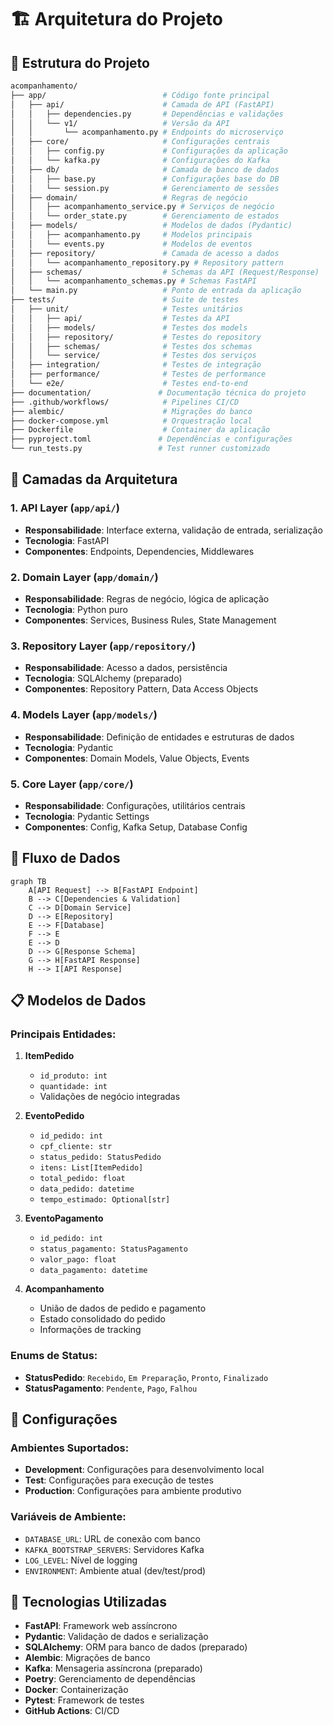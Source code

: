 # 🏗️ Arquitetura do Projeto

## 📁 Estrutura do Projeto

```bash
acompanhamento/
├── app/                          # Código fonte principal
│   ├── api/                      # Camada de API (FastAPI)
│   │   ├── dependencies.py       # Dependências e validações
│   │   └── v1/                   # Versão da API
│   │       └── acompanhamento.py # Endpoints do microserviço
│   ├── core/                     # Configurações centrais
│   │   ├── config.py             # Configurações da aplicação
│   │   └── kafka.py              # Configurações do Kafka
│   ├── db/                       # Camada de banco de dados
│   │   ├── base.py               # Configurações base do DB
│   │   └── session.py            # Gerenciamento de sessões
│   ├── domain/                   # Regras de negócio
│   │   ├── acompanhamento_service.py # Serviços de negócio
│   │   └── order_state.py        # Gerenciamento de estados
│   ├── models/                   # Modelos de dados (Pydantic)
│   │   ├── acompanhamento.py     # Modelos principais
│   │   └── events.py             # Modelos de eventos
│   ├── repository/               # Camada de acesso a dados
│   │   └── acompanhamento_repository.py # Repository pattern
│   ├── schemas/                  # Schemas da API (Request/Response)
│   │   └── acompanhamento_schemas.py # Schemas FastAPI
│   └── main.py                   # Ponto de entrada da aplicação
├── tests/                        # Suite de testes
│   ├── unit/                     # Testes unitários
│   │   ├── api/                  # Testes da API
│   │   ├── models/               # Testes dos models
│   │   ├── repository/           # Testes do repository
│   │   ├── schemas/              # Testes dos schemas
│   │   └── service/              # Testes dos serviços
│   ├── integration/              # Testes de integração
│   ├── performance/              # Testes de performance
│   └── e2e/                      # Testes end-to-end
├── documentation/               # Documentação técnica do projeto
├── .github/workflows/            # Pipelines CI/CD
├── alembic/                      # Migrações do banco
├── docker-compose.yml            # Orquestração local
├── Dockerfile                    # Container da aplicação
├── pyproject.toml               # Dependências e configurações
└── run_tests.py                 # Test runner customizado
```

## 🎯 Camadas da Arquitetura

### 1. **API Layer** (`app/api/`)

-   **Responsabilidade**: Interface externa, validação de entrada, serialização
-   **Tecnologia**: FastAPI
-   **Componentes**: Endpoints, Dependencies, Middlewares

### 2. **Domain Layer** (`app/domain/`)

-   **Responsabilidade**: Regras de negócio, lógica de aplicação
-   **Tecnologia**: Python puro
-   **Componentes**: Services, Business Rules, State Management

### 3. **Repository Layer** (`app/repository/`)

-   **Responsabilidade**: Acesso a dados, persistência
-   **Tecnologia**: SQLAlchemy (preparado)
-   **Componentes**: Repository Pattern, Data Access Objects

### 4. **Models Layer** (`app/models/`)

-   **Responsabilidade**: Definição de entidades e estruturas de dados
-   **Tecnologia**: Pydantic
-   **Componentes**: Domain Models, Value Objects, Events

### 5. **Core Layer** (`app/core/`)

-   **Responsabilidade**: Configurações, utilitários centrais
-   **Tecnologia**: Pydantic Settings
-   **Componentes**: Config, Kafka Setup, Database Config

## 🔄 Fluxo de Dados

```mermaid
graph TB
    A[API Request] --> B[FastAPI Endpoint]
    B --> C[Dependencies & Validation]
    C --> D[Domain Service]
    D --> E[Repository]
    E --> F[Database]
    F --> E
    E --> D
    D --> G[Response Schema]
    G --> H[FastAPI Response]
    H --> I[API Response]
```

## 📋 Modelos de Dados

### Principais Entidades:

1. **ItemPedido**

    - `id_produto: int`
    - `quantidade: int`
    - Validações de negócio integradas

2. **EventoPedido**

    - `id_pedido: int`
    - `cpf_cliente: str`
    - `status_pedido: StatusPedido`
    - `itens: List[ItemPedido]`
    - `total_pedido: float`
    - `data_pedido: datetime`
    - `tempo_estimado: Optional[str]`

3. **EventoPagamento**

    - `id_pedido: int`
    - `status_pagamento: StatusPagamento`
    - `valor_pago: float`
    - `data_pagamento: datetime`

4. **Acompanhamento**
    - União de dados de pedido e pagamento
    - Estado consolidado do pedido
    - Informações de tracking

### Enums de Status:

-   **StatusPedido**: `Recebido`, `Em Preparação`, `Pronto`, `Finalizado`
-   **StatusPagamento**: `Pendente`, `Pago`, `Falhou`

## 🔧 Configurações

### Ambientes Suportados:

-   **Development**: Configurações para desenvolvimento local
-   **Test**: Configurações para execução de testes
-   **Production**: Configurações para ambiente produtivo

### Variáveis de Ambiente:

-   `DATABASE_URL`: URL de conexão com banco
-   `KAFKA_BOOTSTRAP_SERVERS`: Servidores Kafka
-   `LOG_LEVEL`: Nível de logging
-   `ENVIRONMENT`: Ambiente atual (dev/test/prod)

## 🚀 Tecnologias Utilizadas

-   **FastAPI**: Framework web assíncrono
-   **Pydantic**: Validação de dados e serialização
-   **SQLAlchemy**: ORM para banco de dados (preparado)
-   **Alembic**: Migrações de banco
-   **Kafka**: Mensageria assíncrona (preparado)
-   **Poetry**: Gerenciamento de dependências
-   **Docker**: Containerização
-   **Pytest**: Framework de testes
-   **GitHub Actions**: CI/CD
